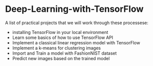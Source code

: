 # Deep-Learning-with-TensorFlow
A list of practical projects that we will work through these processese:

- installing TensorFlow in your local environment
- Learn some basics of how to use TensorFlow API
- Implement a classical linear regression model with TensorFlow
- Implement a k-means for clustering images
- Import and Train a model with FashionNIST dataset
- Predict new images based on the trained model
